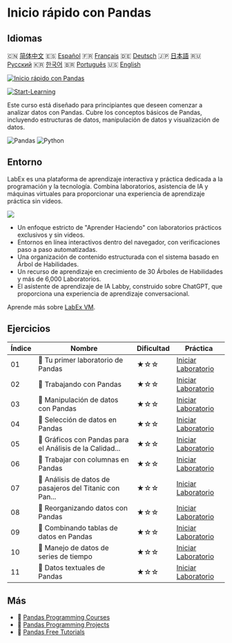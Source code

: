 # Inicio rápido con Pandas

## Idiomas

🇨🇳 [简体中文](README_zh.md) 🇪🇸 [Español](README_es.md) 🇫🇷 [Français](README_fr.md) 🇩🇪 [Deutsch](README_de.md) 🇯🇵 [日本語](README_ja.md) 🇷🇺 [Русский](README_ru.md) 🇰🇷 [한국어](README_ko.md) 🇧🇷 [Português](README_pt.md) 🇺🇸 [English](README.md) 

[![Inicio rápido con Pandas](https://cover-creator.labex.io/quick-start-with-pandas.png?lang=es)](https://labex.io/es/courses/quick-start-with-pandas)

[![Start-Learning](https://img.shields.io/badge/Start-Learning-whitesmoke?style=for-the-badge)](https://labex.io/es/courses/quick-start-with-pandas)

Este curso está diseñado para principiantes que deseen comenzar a analizar datos con Pandas. Cubre los conceptos básicos de Pandas, incluyendo estructuras de datos, manipulación de datos y visualización de datos.

![Pandas](https://img.shields.io/badge/Pandas-whitesmoke?style=for-the-badge&logo=pandas)
![Python](https://img.shields.io/badge/Python-whitesmoke?style=for-the-badge&logo=python)


## Entorno

LabEx es una plataforma de aprendizaje interactiva y práctica dedicada a la programación y la tecnología. Combina laboratorios, asistencia de IA y máquinas virtuales para proporcionar una experiencia de aprendizaje práctica sin videos.

![](https://tutorial-screenshot.getvm.io/images/vm-1725247253.png)

- Un enfoque estricto de "Aprender Haciendo" con laboratorios prácticos exclusivos y sin videos.
- Entornos en línea interactivos dentro del navegador, con verificaciones paso a paso automatizadas.
- Una organización de contenido estructurada con el sistema basado en Árbol de Habilidades.
- Un recurso de aprendizaje en crecimiento de 30 Árboles de Habilidades y más de 6,000 Laboratorios.
- El asistente de aprendizaje de IA Labby, construido sobre ChatGPT, que proporciona una experiencia de aprendizaje conversacional.

Aprende más sobre [LabEx VM](https://support.labex.io/using-labex/virtual-machine).

## Ejercicios

|   Índice | Nombre                                                   | Dificultad   | Práctica                                                                                                                                 |
|----------|----------------------------------------------------------|--------------|------------------------------------------------------------------------------------------------------------------------------------------|
|       01 | 📖 Tu primer laboratorio de Pandas                       | ★☆☆          | <a target='_blank' href='https://labex.io/es/tutorials/pandas-your-first-pandas-lab-92727'>Iniciar Laboratorio</a>                       |
|       02 | 📖 Trabajando con Pandas                                 | ★☆☆          | <a target='_blank' href='https://labex.io/es/tutorials/python-working-with-pandas-65430'>Iniciar Laboratorio</a>                         |
|       03 | 📖 Manipulación de datos con Pandas                      | ★☆☆          | <a target='_blank' href='https://labex.io/es/tutorials/python-pandas-data-manipulation-65431'>Iniciar Laboratorio</a>                    |
|       04 | 📖 Selección de datos en Pandas                          | ★☆☆          | <a target='_blank' href='https://labex.io/es/tutorials/python-data-selection-in-pandas-65432'>Iniciar Laboratorio</a>                    |
|       05 | 📖 Gráficos con Pandas para el Análisis de la Calidad... | ★☆☆          | <a target='_blank' href='https://labex.io/es/tutorials/python-pandas-plotting-for-air-quality-analysis-65433'>Iniciar Laboratorio</a>    |
|       06 | 📖 Trabajar con columnas en Pandas                       | ★☆☆          | <a target='_blank' href='https://labex.io/es/tutorials/python-working-with-columns-in-pandas-65434'>Iniciar Laboratorio</a>              |
|       07 | 📖 Análisis de datos de pasajeros del Titanic con Pan... | ★☆☆          | <a target='_blank' href='https://labex.io/es/tutorials/python-titanic-passenger-data-analysis-with-pandas-65435'>Iniciar Laboratorio</a> |
|       08 | 📖 Reorganizando datos con Pandas                        | ★☆☆          | <a target='_blank' href='https://labex.io/es/tutorials/python-reshaping-data-with-pandas-65436'>Iniciar Laboratorio</a>                  |
|       09 | 📖 Combinando tablas de datos en Pandas                  | ★☆☆          | <a target='_blank' href='https://labex.io/es/tutorials/python-combining-data-tables-in-pandas-65437'>Iniciar Laboratorio</a>             |
|       10 | 📖 Manejo de datos de series de tiempo                   | ★☆☆          | <a target='_blank' href='https://labex.io/es/tutorials/python-handling-time-series-data-65438'>Iniciar Laboratorio</a>                   |
|       11 | 📖 Datos textuales de Pandas                             | ★☆☆          | <a target='_blank' href='https://labex.io/es/tutorials/python-pandas-textual-data-65439'>Iniciar Laboratorio</a>                         |

## Más

- 🔗 [Pandas Programming Courses](https://github.com/labex-labs/awesome-programming-courses)
- 🔗 [Pandas Programming Projects](https://github.com/labex-labs/awesome-programming-projects)
- 🔗 [Pandas Free Tutorials](https://github.com/labex-labs/pandas-free-tutorials)

